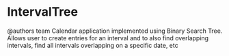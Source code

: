 # IntervalTree
@authors team
Calendar application implemented using Binary Search Tree. Allows user to create entries for an interval and to also find overlapping intervals, find all intervals overlapping on a specific date, etc
